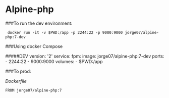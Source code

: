 # Alpine-php
###To run the dev environment:

     docker run -it -v $PWD:/app -p 2244:22 -p 9000:9000 jorge07/alpine-php:7-dev
 
###Using docker Compose

#####DEV
    version: '2'
    service:
      fpm:
          image: jorge07/alpine-php:7-dev
          ports:
            - 2244:22
            - 9000:9000
          volumes:
            - $PWD:/app

###To prod:

*Dockerfile*

    FROM jorge07/alpine-php:7
